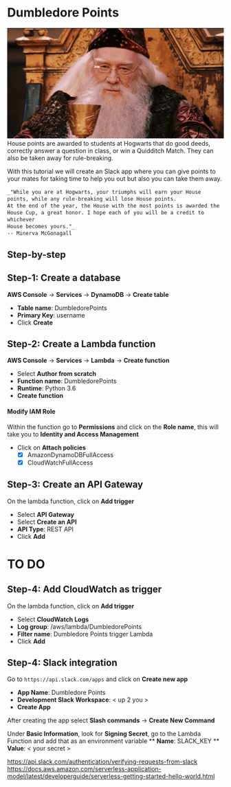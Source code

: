 # Dumbledore Points

![Dumbledore](images/dumbledore.png)
House points are awarded to students at Hogwarts that do good deeds, correctly answer a question in class, 
or win a Quidditch Match. They can also be taken away for rule-breaking.

With this tutorial we will create an Slack app where you can give points to your mates for taking time to help you out but also you can 
take them away. 

    _"While you are at Hogwarts, your triumphs will earn your House points, while any rule-breaking will lose House points. 
    At the end of the year, the House with the most points is awarded the House Cup, a great honor. I hope each of you will be a credit to whichever 
    House becomes yours."_
    -- Minerva McGonagall 

## Step-by-step

## Step-1: Create a database
**AWS Console** -> **Services** -> **DynamoDB** -> **Create table**

* **Table name**: DumbledorePoints
* **Primary Key**: username
* Click **Create**


## Step-2: Create a Lambda function
**AWS Console** -> **Services** -> **Lambda** -> **Create function**

* Select **Author from scratch**
* **Function name**: DumbledorePoints
* **Runtime**: Python 3.6
* **Create function**

#### Modify IAM Role
Within the function go to **Permissions** and click on the **Role name**, this will take you to **Identity and Access Management**

* Click on **Attach policies**
    - [x] AmazonDynamoDBFullAccess
    - [x] CloudWatchFullAccess

## Step-3: Create an API Gateway 
On the lambda function, click on **Add trigger**
* Select **API Gateway**
* Select **Create an API**
* **API Type**: REST API 
* Click **Add**

# TO DO 
## Step-4: Add CloudWatch as trigger
On the lambda function, click on **Add trigger**
* Select **CloudWatch Logs**
* **Log group**: /aws/lambda/DumbledorePoints
* **Filter name**: Dumbledore Points trigger Lambda
* Click **Add**

## Step-4: Slack integration
Go to `https://api.slack.com/apps` and click on **Create new app**

* **App Name**: Dumbledore Points
* **Development Slack Workspace**: < up 2 you >
* **Create App**

After creating the app select **Slash commands** -> **Create New Command**


Under **Basic Information**, look for **Signing Secret**, go to the Lambda Function
and add that as an environment variable
** **Name**: SLACK_KEY
** **Value**: < your secret > 

https://api.slack.com/authentication/verifying-requests-from-slack
https://docs.aws.amazon.com/serverless-application-model/latest/developerguide/serverless-getting-started-hello-world.html